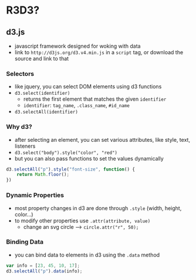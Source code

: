 # R3D3?

## d3.js
- javascript framework designed for woking with data
- link to `http://d3js.org/d3.v4.min.js` in a `script` tag, or download the source and link to that

### Selectors
- like jquery, you can select DOM elements using d3 functions
- `d3.select(identifier)`
  - returns the first element that matches the given `identifier`
  - `identifier`: `tag_name`, `.class_name`, `#id_name`
- `d3.selectAll(identifier)`

### Why d3?
- after selecting an element, you can set various attributes, like style, text, listeners
- `d3.select("body").style("color", "red")`
- but you can also pass functions to set the values dynamically

```javascript
d3.selectAll("p").style("font-size", function() {
    return Math.floor();
})
```

### Dynamic Properties
- most property changes in d3 are done through `.style` (width, height, color...)
- to modify other properties use `.attr(attribute, value)`
  - change an svg circle --> `circle.attr("r", 50);`

### Binding Data
- you can bind data to elements in d3 using the `.data` method

```javascript
var info = [23, 45, 10, 17];
d3.selectAll("p").data(info);
```
